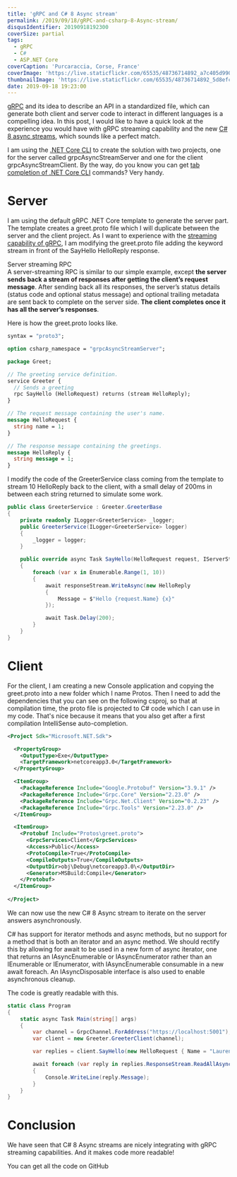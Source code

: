 ```yaml
---
title: 'gRPC and C# 8 Async stream'
permalink: /2019/09/18/gRPC-and-csharp-8-Async-stream/
disqusIdentifier: 20190918192300
coverSize: partial
tags:
  - gRPC
  - C#
  - ASP.NET Core
coverCaption: 'Purcaraccia, Corse, France'
coverImage: 'https://live.staticflickr.com/65535/48736714892_a7c405d990_h.jpg'
thumbnailImage: 'https://live.staticflickr.com/65535/48736714892_5d8efce2bd_q.jpg'
date: 2019-09-18 19:23:00
---
```

[gRPC](https://grpc.io/) and its idea to describe an API in a standardized file, which can generate both client and server code to interact in different languages is a compelling idea.
In this post, I would like to have a quick look at the experience you would have with gRPC streaming capability and the new [C# 8 async streams](https://docs.microsoft.com/en-us/dotnet/csharp/language-reference/proposals/csharp-8.0/async-streams), which sounds like a perfect match.
<!-- more -->
I am using the [.NET Core CLI](https://docs.microsoft.com/en-us/dotnet/core/tools/?tabs=netcore2x) to create the solution with two projects, one for the server called grpcAsyncStreamServer and one for the client grpcAsyncStreamClient. By the way, do you know you can get [tab completion of .NET Core CLI](https://docs.microsoft.com/en-us/dotnet/core/tools/enable-tab-autocomplete) commands? Very handy.

# Server

 I am using the default gRPC .NET Core template to generate the server part. The template creates a greet.proto file which I will duplicate between the server and the client project. As I want to experience with the [streaming capability of gRPC](https://www.grpc.io/docs/guides/concepts/), I am modifying the greet.proto file adding the keyword stream in front of the SayHello HelloReply response.

<?! alert info ?>
Server streaming RPC<br/>
A server-streaming RPC is similar to our simple example, except **the server sends back a stream of responses after getting the client’s request message**. After sending back all its responses, the server’s status details (status code and optional status message) and optional trailing metadata are sent back to complete on the server side. **The client completes once it has all the server’s responses**.
<?!/ alert ?>

 Here is how the greet.proto looks like.

```protobuf {data-file=greet.proto}
syntax = "proto3";

option csharp_namespace = "grpcAsyncStreamServer";

package Greet;

// The greeting service definition.
service Greeter {
  // Sends a greeting
  rpc SayHello (HelloRequest) returns (stream HelloReply);
}

// The request message containing the user's name.
message HelloRequest {
  string name = 1;
}

// The response message containing the greetings.
message HelloReply {
  string message = 1;
}
```

I modify the code of the GreeterService class coming from the template to stream 10 HelloReply back to the client, with a small delay of 200ms in between each string returned to simulate some work.

```csharp {data-file=GreeterService.cs}
public class GreeterService : Greeter.GreeterBase
{
    private readonly ILogger<GreeterService> _logger;
    public GreeterService(ILogger<GreeterService> logger)
    {
        _logger = logger;
    }

    public override async Task SayHello(HelloRequest request, IServerStreamWriter<HelloReply> responseStream,                                            ServerCallContext context)
    {
        foreach (var x in Enumerable.Range(1, 10))
        {
            await responseStream.WriteAsync(new HelloReply
            {
                Message = $"Hello {request.Name} {x}"
            });

            await Task.Delay(200);
        }
    }
}
```

# Client

For the client, I am creating a new Console application and copying the greet.proto into a new folder which I name Protos. Then I need to add the dependencies that you can see on the following csproj, so that at compilation time, the proto file is projected to C# code which I can use in my code. That's nice because it means that you also get after a first compilation IntelliSense auto-completion.

```xml {data-file=grpcAsyncStreamClient.csproj}
<Project Sdk="Microsoft.NET.Sdk">

  <PropertyGroup>
    <OutputType>Exe</OutputType>
    <TargetFramework>netcoreapp3.0</TargetFramework>
  </PropertyGroup>

  <ItemGroup>
    <PackageReference Include="Google.Protobuf" Version="3.9.1" />
    <PackageReference Include="Grpc.Core" Version="2.23.0" />
    <PackageReference Include="Grpc.Net.Client" Version="0.2.23" />
    <PackageReference Include="Grpc.Tools" Version="2.23.0" />
  </ItemGroup>

  <ItemGroup>
    <Protobuf Include="Protos\greet.proto">
      <GrpcServices>Client</GrpcServices>
      <Access>Public</Access>
      <ProtoCompile>True</ProtoCompile>
      <CompileOutputs>True</CompileOutputs>
      <OutputDir>obj\Debug\netcoreapp3.0\</OutputDir>
      <Generator>MSBuild:Compile</Generator>
    </Protobuf>
  </ItemGroup>
  
</Project>
```

We can now use the new C# 8 Async stream to iterate on the server answers asynchronously.

<?! alert info ?>
C# has support for iterator methods and async methods, but no support for a method that is both an iterator and an async method. We should rectify this by allowing for await to be used in a new form of async iterator, one that returns an IAsyncEnumerable<T> or IAsyncEnumerator<T> rather than an IEnumerable<T> or IEnumerator<T>, with IAsyncEnumerable<T> consumable in a new await foreach. An IAsyncDisposable interface is also used to enable asynchronous cleanup.
<?!/ alert ?>

The code is greatly readable with this.

```csharp {data-file=Program.cs}
static class Program
{
    static async Task Main(string[] args)
    {
        var channel = GrpcChannel.ForAddress("https://localhost:5001");
        var client = new Greeter.GreeterClient(channel);

        var replies = client.SayHello(new HelloRequest { Name = "Laurent" });

        await foreach (var reply in replies.ResponseStream.ReadAllAsync())
        {
            Console.WriteLine(reply.Message);
        }
    }
}
```

# Conclusion

We have seen that C# 8 Async streams are nicely integrating with gRPC streaming capabilities. And it makes code more readable!

You can get all the code on GitHub
<?# githubCard user=laurentkempe repo=grpcAsyncStream align=left /?>

